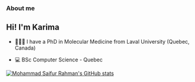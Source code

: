 ### About me

Hi! I'm Karima 
-------------------------------------------------------------
* 👩🏽‍🏫 I have a PhD in Molecular Medicine from Laval University (Quebec, Canada)

* 💻 BSc Computer Science - Quebec


[![Mohammad Saifur Rahman's GitHub stats](https://github-readme-stats.vercel.app/api/top-langs?username=KariHab&hide=html,scss,stylus,blade,jupyter%20notebook,python,css,shell,batchfile,dockerfile,typescript&theme=algolia&show_icons=true)](https://github.com/KariHab)
